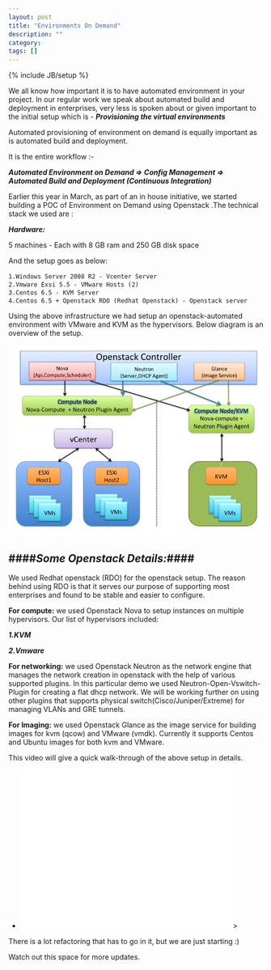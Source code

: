```yaml
---
layout: post
title: "Environments On Demand"
description: ""
category: 
tags: []
---
```

{% include JB/setup %}

  We all know how important it is to have automated environment in your project. 
  In our regular work we speak about automated build and deployment in enterprises, very less is spoken about or given important to the initial setup which is - ***Provisioning the virtual environments*** 

  Automated provisioning of environment on demand is equally important as is automated build and deployment. 

  It is the entire workflow :- 

  ***Automated Environment on Demand => Config Management => Automated Build and Deployment (Continuous Integration)***

  Earlier this year in March, as part of an in house initiative, we started building a POC of Environment on Demand using Openstack .The technical stack we used are :

  ***Hardware:***

  5 machines - Each with 8 GB ram and 250 GB disk space

  And the setup goes as below:

    1.Windows Server 2008 R2 - Vcenter Server
    2.Vmware Exsi 5.5 - VMware Hosts (2)
    3.Centos 6.5 - KVM Server
    4.Centos 6.5 + Openstack RDO (Redhat Openstack) - Openstack server

  Using the above infrastructure we had setup an openstack-automated environment with VMware and KVM as the hypervisors. Below diagram is an overview of the setup.


  ![screenshot1](/images/Slide1.jpg)


####*Some Openstack Details:*####
--------------------------------
  We used Redhat openstack (RDO) for the openstack setup. The reason behind using RDO is that it serves our purpose of supporting most enterprises and found to be stable and easier to configure.
  
  **For compute:** we used Openstack Nova to setup instances on multiple hypervisors. Our list of hypervisors included:

  ***1.KVM***
  
  ***2.Vmware***

  **For networking:** we used Openstack Neutron as the network engine that manages the network creation in openstack with the help of various supported plugins. In this particular demo we used Neutron-Open-Vswitch-Plugin for creating a flat dhcp network. 
  We will be working further on using other plugins that supports physical switch(Cisco/Juniper/Extreme) for managing VLANs and GRE tunnels.

  **For Imaging:** we used Openstack Glance as the image service for building images for kvm (qcow) and VMware (vmdk). Currently it supports Centos and Ubuntu images for both kvm and VMware.

  This video will give a quick walk-through of the above setup in details. 

<ul>
<li>
<iframe width="420" height="315" src="//www.youtube.com/embed/TlHS8e44BEo" frameborder="0" allowfullscreen></iframe>>
</li>
</ul>

There is a lot refactoring that has to go in it, but we are just starting :)

Watch out this space for more updates. 
